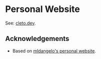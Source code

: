 # Personal Website

See: [cleto.dev](https://cleto.dev).

## Acknowledgements

* Based on [mldangelo's personal website](https://github.com/mldangelo/personal-site).
